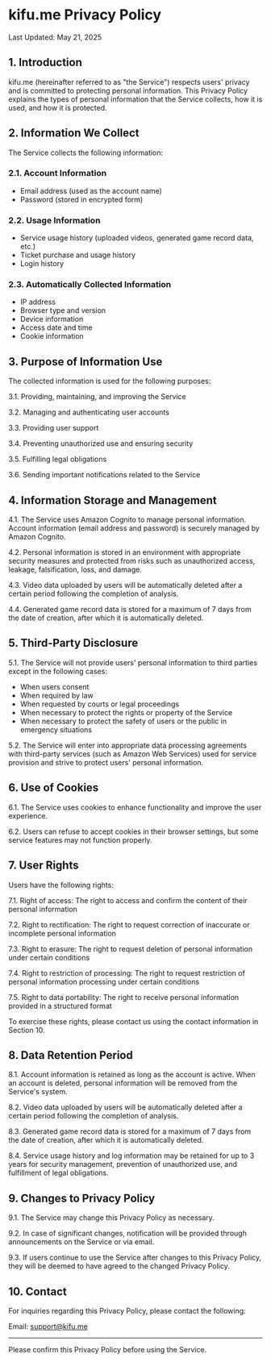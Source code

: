 # kifu.me Privacy Policy

Last Updated: May 21, 2025

## 1. Introduction

kifu.me (hereinafter referred to as "the Service") respects users' privacy and is committed to protecting personal information. This Privacy Policy explains the types of personal information that the Service collects, how it is used, and how it is protected.

## 2. Information We Collect

The Service collects the following information:

### 2.1. Account Information
- Email address (used as the account name)
- Password (stored in encrypted form)

### 2.2. Usage Information
- Service usage history (uploaded videos, generated game record data, etc.)
- Ticket purchase and usage history
- Login history

### 2.3. Automatically Collected Information
- IP address
- Browser type and version
- Device information
- Access date and time
- Cookie information

## 3. Purpose of Information Use

The collected information is used for the following purposes:

3.1. Providing, maintaining, and improving the Service

3.2. Managing and authenticating user accounts

3.3. Providing user support

3.4. Preventing unauthorized use and ensuring security

3.5. Fulfilling legal obligations

3.6. Sending important notifications related to the Service

## 4. Information Storage and Management

4.1. The Service uses Amazon Cognito to manage personal information. Account information (email address and password) is securely managed by Amazon Cognito.

4.2. Personal information is stored in an environment with appropriate security measures and protected from risks such as unauthorized access, leakage, falsification, loss, and damage.

4.3. Video data uploaded by users will be automatically deleted after a certain period following the completion of analysis.

4.4. Generated game record data is stored for a maximum of 7 days from the date of creation, after which it is automatically deleted.

## 5. Third-Party Disclosure

5.1. The Service will not provide users' personal information to third parties except in the following cases:

- When users consent
- When required by law
- When requested by courts or legal proceedings
- When necessary to protect the rights or property of the Service
- When necessary to protect the safety of users or the public in emergency situations

5.2. The Service will enter into appropriate data processing agreements with third-party services (such as Amazon Web Services) used for service provision and strive to protect users' personal information.

## 6. Use of Cookies

6.1. The Service uses cookies to enhance functionality and improve the user experience.

6.2. Users can refuse to accept cookies in their browser settings, but some service features may not function properly.

## 7. User Rights

Users have the following rights:

7.1. Right of access: The right to access and confirm the content of their personal information

7.2. Right to rectification: The right to request correction of inaccurate or incomplete personal information

7.3. Right to erasure: The right to request deletion of personal information under certain conditions

7.4. Right to restriction of processing: The right to request restriction of personal information processing under certain conditions

7.5. Right to data portability: The right to receive personal information provided in a structured format

To exercise these rights, please contact us using the contact information in Section 10.

## 8. Data Retention Period

8.1. Account information is retained as long as the account is active. When an account is deleted, personal information will be removed from the Service's system.

8.2. Video data uploaded by users will be automatically deleted after a certain period following the completion of analysis.

8.3. Generated game record data is stored for a maximum of 7 days from the date of creation, after which it is automatically deleted.

8.4. Service usage history and log information may be retained for up to 3 years for security management, prevention of unauthorized use, and fulfillment of legal obligations.

## 9. Changes to Privacy Policy

9.1. The Service may change this Privacy Policy as necessary.

9.2. In case of significant changes, notification will be provided through announcements on the Service or via email.

9.3. If users continue to use the Service after changes to this Privacy Policy, they will be deemed to have agreed to the changed Privacy Policy.

## 10. Contact

For inquiries regarding this Privacy Policy, please contact the following:

Email: [support@kifu.me](mailto:support@kifu.me)

---

Please confirm this Privacy Policy before using the Service.
